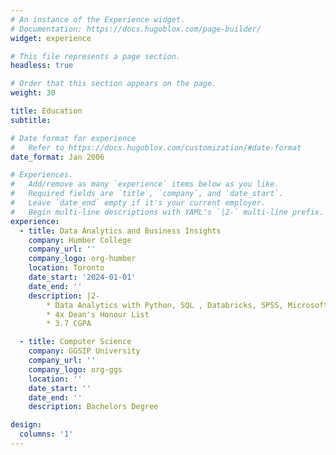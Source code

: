 ```yaml
---
# An instance of the Experience widget.
# Documentation: https://docs.hugoblox.com/page-builder/
widget: experience

# This file represents a page section.
headless: true

# Order that this section appears on the page.
weight: 30

title: Education
subtitle:

# Date format for experience
#   Refer to https://docs.hugoblox.com/customization/#date-format
date_format: Jan 2006

# Experiences.
#   Add/remove as many `experience` items below as you like.
#   Required fields are `title`, `company`, and `date_start`.
#   Leave `date_end` empty if it's your current employer.
#   Begin multi-line descriptions with YAML's `|2-` multi-line prefix.
experience:
  - title: Data Analytics and Business Insights
    company: Humber College
    company_url: ''
    company_logo: org-humber
    location: Toronto
    date_start: '2024-01-01'
    date_end: ''
    description: |2-
        * Data Analytics with Python, SQL , Databricks, SPSS, Microsoft SQL Server, Power BI
        * 4x Dean's Honour List
        * 3.7 CGPA

  - title: Computer Science
    company: GGSIP University
    company_url: ''
    company_logo: org-ggs
    location: ''
    date_start: ''
    date_end: ''
    description: Bachelors Degree

design:
  columns: '1'
---
```

